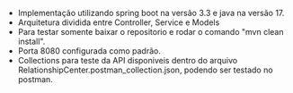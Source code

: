 * Implementação utilizando spring boot na versão 3.3 e java na versão 17.
* Arquitetura dividida entre Controller, Service e Models
* Para testar somente baixar o repositorio e rodar o comando "mvn clean install".
* Porta 8080 configurada como padrão.
* Collections para teste da API disponiveis dentro do arquivo RelationshipCenter.postman_collection.json, podendo ser testado no postman.
